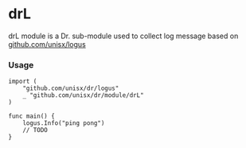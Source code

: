 # drL
drL module is a Dr. sub-module used to collect log message based 
on [github.com/unisx/logus](https://github.com/unisx/logus 'logus in GitHub')

### Usage

```$go
import (
    "github.com/unisx/dr/logus"
    _ "github.com/unisx/dr/module/drL"
)

func main() {
    logus.Info("ping pong")
    // TODO
}
```